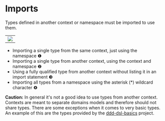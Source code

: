 # Imports
Types defined in another context or namespace must be imported to use them.

<table><tr><td><img src="https://cdn.rawgit.com/fuinorg/org.fuin.dsl.ddd/8642a1478454d26c95b9b2b242accbd1b59ede05/doc/dsl/import.ddd.svg"></td></tr></table>

* Importing a single type from the same context, just using the namespace &#x2776;
* Importing a single type from another context, using the context and namespace &#x2777;
* Using a fully qualified type from another context without listing it in an import statement &#x2778;
* Importing all types from a namespace using the asterisk (*) wildcard character &#x2779;

**Caution:** In general it's not a good idea to use types from another context. Contexts are meant to separate domains models and therefore should not share types. There are some exceptions when it comes to very basic types. An example of this are the types provided by the [ddd-dsl-basics](https://github.com/fuinorg/ddd-dsl-basics) project.